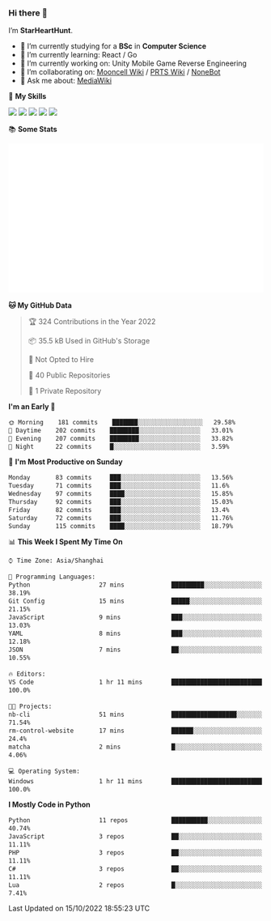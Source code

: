 ### Hi there 👋

I’m **StarHeartHunt**.

- 🏫 I’m currently studying for a **BSc** in **Computer Science**
- 🌱 I’m currently learning: React / Go
- 🔭 I’m currently working on: Unity Mobile Game Reverse Engineering
- 👯 I’m collaborating on: [Mooncell Wiki](https://fgo.wiki/) / [PRTS Wiki](http://prts.wiki/) / [NoneBot](https://github.com/nonebot)
- 💬 Ask me about: [MediaWiki](https://www.mediawiki.org)

🌟 **My Skills**

![](https://img.shields.io/badge/-Python-3e74a2?style=flat-square&logo=Python&logoColor=fff)
![](https://img.shields.io/badge/-Vue-4fc08d?style=flat-square&logo=vue.js&logoColor=fff)
![](https://img.shields.io/badge/-Node.js-339933?style=flat-square&logo=node.js&logoColor=fff)
![](https://img.shields.io/badge/-Linux-000000?style=flat-square&logo=Linux&logoColor=fff)
![](https://img.shields.io/badge/-Dotnet-512bd4?style=flat-square&logo=.net&logoColor=fff)

📚 **Some Stats**

![](https://github.com/StarHeartHunt/github-stats/blob/master/generated/overview.svg)

<!--START_SECTION:waka-->
**🐱 My GitHub Data** 

> 🏆 324 Contributions in the Year 2022
 > 
> 📦 35.5 kB Used in GitHub's Storage 
 > 
> 🚫 Not Opted to Hire
 > 
> 📜 40 Public Repositories 
 > 
> 🔑 1 Private Repository 
 > 
**I'm an Early 🐤** 

```text
🌞 Morning    181 commits    ███████░░░░░░░░░░░░░░░░░░   29.58% 
🌆 Daytime    202 commits    ████████░░░░░░░░░░░░░░░░░   33.01% 
🌃 Evening    207 commits    ████████░░░░░░░░░░░░░░░░░   33.82% 
🌙 Night      22 commits     █░░░░░░░░░░░░░░░░░░░░░░░░   3.59%

```
📅 **I'm Most Productive on Sunday** 

```text
Monday       83 commits     ███░░░░░░░░░░░░░░░░░░░░░░   13.56% 
Tuesday      71 commits     ███░░░░░░░░░░░░░░░░░░░░░░   11.6% 
Wednesday    97 commits     ████░░░░░░░░░░░░░░░░░░░░░   15.85% 
Thursday     92 commits     ███░░░░░░░░░░░░░░░░░░░░░░   15.03% 
Friday       82 commits     ███░░░░░░░░░░░░░░░░░░░░░░   13.4% 
Saturday     72 commits     ███░░░░░░░░░░░░░░░░░░░░░░   11.76% 
Sunday       115 commits    ████░░░░░░░░░░░░░░░░░░░░░   18.79%

```


📊 **This Week I Spent My Time On** 

```text
⌚︎ Time Zone: Asia/Shanghai

💬 Programming Languages: 
Python                   27 mins             █████████░░░░░░░░░░░░░░░░   38.19% 
Git Config               15 mins             █████░░░░░░░░░░░░░░░░░░░░   21.15% 
JavaScript               9 mins              ███░░░░░░░░░░░░░░░░░░░░░░   13.03% 
YAML                     8 mins              ███░░░░░░░░░░░░░░░░░░░░░░   12.18% 
JSON                     7 mins              ██░░░░░░░░░░░░░░░░░░░░░░░   10.55%

🔥 Editors: 
VS Code                  1 hr 11 mins        █████████████████████████   100.0%

🐱‍💻 Projects: 
nb-cli                   51 mins             ██████████████████░░░░░░░   71.54% 
rm-control-website       17 mins             ██████░░░░░░░░░░░░░░░░░░░   24.4% 
matcha                   2 mins              █░░░░░░░░░░░░░░░░░░░░░░░░   4.06%

💻 Operating System: 
Windows                  1 hr 11 mins        █████████████████████████   100.0%

```

**I Mostly Code in Python** 

```text
Python                   11 repos            ██████████░░░░░░░░░░░░░░░   40.74% 
JavaScript               3 repos             ██░░░░░░░░░░░░░░░░░░░░░░░   11.11% 
PHP                      3 repos             ██░░░░░░░░░░░░░░░░░░░░░░░   11.11% 
C#                       3 repos             ██░░░░░░░░░░░░░░░░░░░░░░░   11.11% 
Lua                      2 repos             █░░░░░░░░░░░░░░░░░░░░░░░░   7.41%

```



 Last Updated on 15/10/2022 18:55:23 UTC
<!--END_SECTION:waka-->
